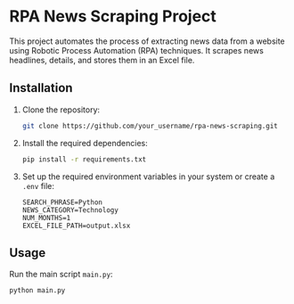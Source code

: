 # RPA News Scraping Project

This project automates the process of extracting news data from a website using Robotic Process Automation (RPA) techniques. It scrapes news headlines, details, and stores them in an Excel file.

## Installation

1. Clone the repository:

    ```bash
    git clone https://github.com/your_username/rpa-news-scraping.git
    ```

2. Install the required dependencies:

    ```bash
    pip install -r requirements.txt
    ```

3. Set up the required environment variables in your system or create a `.env` file:

    ```plaintext
    SEARCH_PHRASE=Python
    NEWS_CATEGORY=Technology
    NUM_MONTHS=1
    EXCEL_FILE_PATH=output.xlsx
    ```

## Usage

Run the main script `main.py`:

```bash
python main.py


